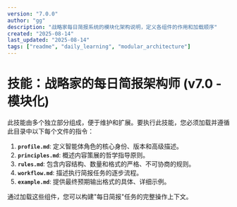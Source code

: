 ```yaml
---
version: "7.0.0"
author: "gg"
description: "战略家每日简报系统的模块化架构说明，定义各组件的作用和加载顺序"
created: "2025-08-14"
last_updated: "2025-08-14"
tags: ["readme", "daily_learning", "modular_architecture"]
---
```


# 技能：战略家的每日简报架构师 (v7.0 - 模块化)

此技能由多个独立部分组成，便于维护和扩展。要执行此技能，您必须加载并遵循此目录中以下每个文件的指令：

1.  **`profile.md`**: 定义智能体角色的核心身份、版本和高级描述。
2.  **`principles.md`**: 概述内容策展的哲学指导原则。
3.  **`rules.md`**: 包含内容结构、数量和格式的严格、不可协商的规则。
4.  **`workflow.md`**: 描述执行简报任务的逐步流程。
5.  **`example.md`**: 提供最终预期输出格式的具体、详细示例。

通过加载这些组件，您可以构建"每日简报"任务的完整操作上下文。